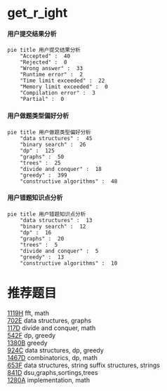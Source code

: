 # get_r_ight

<!-- tabs:start -->



#### **用户提交结果分析**

```mermaid
pie title 用户提交结果分析
    "Accepted" :  40
    "Rejected" :  0
    "Wrong answer" :  33
    "Runtime error" :  2
    "Time limit exceeded" :  22
    "Memory limit exceeded" :  0
    "Compilation error" :  3
    "Partial" :  0
```

#### **用户做题类型偏好分析**

```mermaid
pie title 用户做题类型偏好分析
    "data structures" :  45
    "binary search" :  26
    "dp" :  125
    "graphs" :  50
    "trees" :  25
    "divide and conquer" :  18
    "greedy" :  399
    "constructive algorithms" :  48
```
#### **用户错题知识点分析**

```mermaid
pie title 用户错题知识点分析
    "data structures" :  13
    "binary search" :  12
    "dp" :  16
    "graphs" :  20
    "trees" :  5
    "divide and conquer" :  5
    "greedy" :  13
    "constructive algorithms" :  10
```



<!-- tabs:end -->
# 推荐题目
[1119H](https://codeforces.com/contest/1119/problem/H)		fft,
                        math		  
[702E](https://codeforces.com/contest/702/problem/E)		data structures,
                        graphs		  
[117D](https://codeforces.com/contest/117/problem/D)		divide and conquer,
                        math		  
[542F](https://codeforces.com/contest/542/problem/F)		dp,
                        greedy		  
[1380B](https://codeforces.com/contest/1380/problem/B)		greedy		  
[924C](https://codeforces.com/contest/924/problem/C)		data structures,
                        dp,
                        greedy		  
[1467D](https://codeforces.com/contest/1467/problem/D)		combinatorics,
                        dp,
                        math		  
[653F](https://codeforces.com/contest/653/problem/F)		data structures,
                        string suffix structures,
                        strings		  
[841D](https://codeforces.com/contest/841/problem/D)		dsu,graphs,sortings,trees		  
[1280A](https://codeforces.com/contest/1280/problem/A)		implementation,
                        math		  
